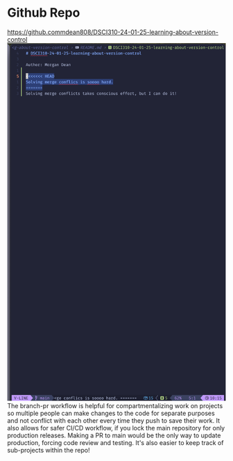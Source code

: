 # Github Repo

https://github.commdean808/DSCI310-24-01-25-learning-about-version-control
![Proof](Proof.png "Proof")
The branch-pr workflow is helpful for compartmentalizing work on projects so multiple people can make changes to the code for separate purposes and not conflict with each other every time they push to save their work. It also allows for safer CI/CD workflow, if you lock the main repository for only production releases. Making a PR to main would be the only way to update production, forcing code review and testing. It's also easier to keep track of sub-projects within the repo!
